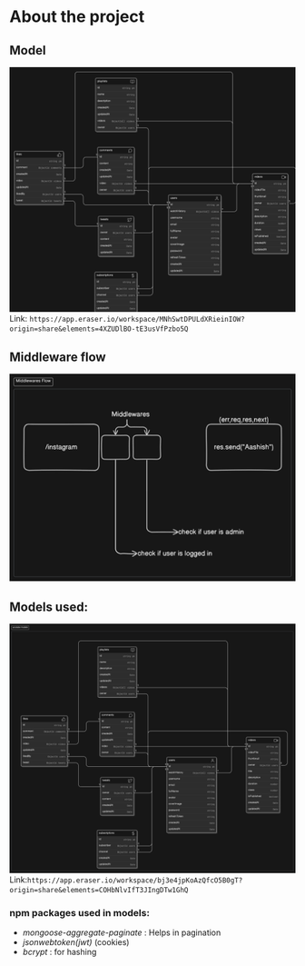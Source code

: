 # About the project

## Model

![youtube model](public/youtubeProjectModel.png)
Link: `https://app.eraser.io/workspace/MNhSwtDPULdXRieinIOW?origin=share&elements=4XZUDlBO-tE3usVfPzbo5Q`

## Middleware flow
![](./middleWareFlow.png)

## Models used:
![](models.png)
Link:`https://app.eraser.io/workspace/bj3e4jpKoAzQfcO5B0gT?origin=share&elements=COHbNlvIfT3JIngDTw1GhQ`

### npm packages used in models:
- *mongoose-aggregate-paginate* : Helps in pagination 
- *jsonwebtoken(jwt)* (cookies)
- *bcrypt* : for hashing